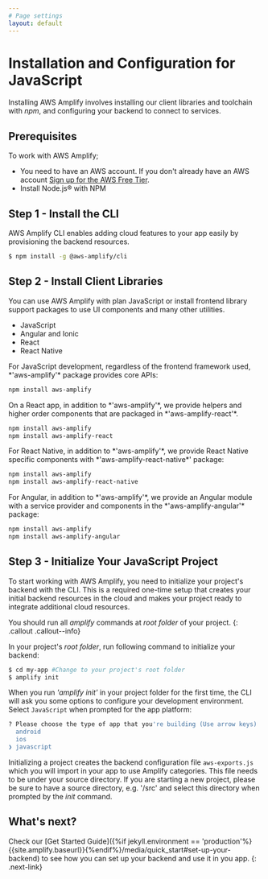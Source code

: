 ```yaml
---
# Page settings
layout: default
---
```


# Installation and Configuration for JavaScript

Installing AWS Amplify involves installing our client libraries and toolchain with *npm*, and configuring your backend to connect to services.

## Prerequisites

To work with AWS Amplify;
- You need to have an AWS account. If you don't already have an AWS account [Sign up for the AWS Free Tier](https://portal.aws.amazon.com/billing/signup?redirect_url=https%3A%2F%2Faws.amazon.com%2Fregistration-confirmation#/start).
- Install Node.js® with NPM

## Step 1 - Install the CLI

AWS Amplify CLI enables adding cloud features to your app easily by provisioning the backend resources.

```bash
$ npm install -g @aws-amplify/cli
```

## Step 2 - Install Client Libraries

You can use AWS Amplify with plan JavaScript or install frontend library support packages to use UI components and many other utilities.

<div class="nav-tab install" data-group="install">
<ul class="tabs">
    <li class="tab-link javascript current" data-tab="javascript">JavaScript</li>
    <li class="tab-link angular" data-tab="angular">Angular and Ionic</li>
    <li class="tab-link react" data-tab="react">React</li>
    <li class="tab-link react-native" data-tab="react-native">React Native</li>
</ul>
<div id="javascript" class="tab-content current">
For JavaScript development, regardless of the frontend framework used, *'aws-amplify'* package provides core APIs:

```bash
npm install aws-amplify
```
</div>
<div id="react" class="tab-content">
On a React app, in addition to  *'aws-amplify'*, we provide helpers and higher order components that are packaged in  *'aws-amplify-react'*.

```bash
npm install aws-amplify
npm install aws-amplify-react
```

</div>
<div id="react-native" class="tab-content">
For React Native, in addition to *'aws-amplify'*, we provide React Native specific components with *'aws-amplify-react-native*' package:

```bash
npm install aws-amplify
npm install aws-amplify-react-native
```

</div>
<div id="angular" class="tab-content">
For Angular, in addition to *'aws-amplify'*, we provide an Angular module with a service provider and components in the *'aws-amplify-angular'* package:

```bash
npm install aws-amplify
npm install aws-amplify-angular
```
</div>
</div>

## Step 3 - Initialize Your JavaScript Project

To start working with AWS Amplify, you need to initialize your project's backend with the CLI. This is a required one-time setup that creates your initial backend resources in the cloud and makes your project ready to integrate additional cloud resources.

You should run all *amplify* commands at *root folder* of your project.
{: .callout .callout--info}


In your project's *root folder*, run following command to initialize your backend:

```bash
$ cd my-app #Change to your project's root folder
$ amplify init
```

When you run *'amplify init'* in your project folder for the first time, the CLI will ask you some options to configure your development environment. Select `JavaScript` when prompted for the app platform:

```bash
? Please choose the type of app that you're building (Use arrow keys)
  android 
  ios 
❯ javascript 
```

Initializing a project creates the backend configuration file `aws-exports.js` which you will import in your app to use Amplify categories. This file needs to be under your source directory. If you are starting a new project, please be sure to have a source directory, e.g. '/src' and select this directory when prompted by the *init* command.

## What's next?  

Check our [Get Started Guide]({%if jekyll.environment == 'production'%}{{site.amplify.baseurl}}{%endif%}/media/quick_start#set-up-your-backend) to see how you can set up your backend and use it in you app.
{: .next-link}


